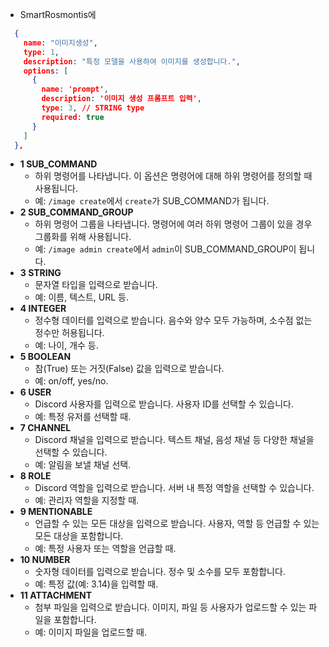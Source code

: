 - SmartRosmontis에 
```json
  {
    name: "이미지생성",
    type: 1,
    description: "특정 모델을 사용하여 이미지를 생성합니다.",
    options: [
      {
        name: 'prompt',
        description: '이미지 생성 프롬프트 입력',
        type: 3, // STRING type
        required: true
      }
    ]
  },
```

- **1 SUB_COMMAND**
    - 하위 명령어를 나타냅니다. 이 옵션은 명령어에 대해 하위 명령어를 정의할 때 사용됩니다.
    - 예: `/image create`에서 `create`가 SUB_COMMAND가 됩니다.
- **2 SUB_COMMAND_GROUP**
    - 하위 명령어 그룹을 나타냅니다. 명령어에 여러 하위 명령어 그룹이 있을 경우 그룹화를 위해 사용됩니다.
    - 예: `/image admin create`에서 `admin`이 SUB_COMMAND_GROUP이 됩니다.
- **3 STRING**
    - 문자열 타입을 입력으로 받습니다.
    - 예: 이름, 텍스트, URL 등.
- **4 INTEGER**
    - 정수형 데이터를 입력으로 받습니다. 음수와 양수 모두 가능하며, 소수점 없는 정수만 허용됩니다.
    - 예: 나이, 개수 등.
- **5 BOOLEAN**
    - 참(True) 또는 거짓(False) 값을 입력으로 받습니다.
    - 예: on/off, yes/no.
- **6 USER**
    - Discord 사용자를 입력으로 받습니다. 사용자 ID를 선택할 수 있습니다.
    - 예: 특정 유저를 선택할 때.
- **7 CHANNEL**
    - Discord 채널을 입력으로 받습니다. 텍스트 채널, 음성 채널 등 다양한 채널을 선택할 수 있습니다.
    - 예: 알림을 보낼 채널 선택.
- **8 ROLE**
    - Discord 역할을 입력으로 받습니다. 서버 내 특정 역할을 선택할 수 있습니다.
    - 예: 관리자 역할을 지정할 때.
- **9 MENTIONABLE**
    - 언급할 수 있는 모든 대상을 입력으로 받습니다. 사용자, 역할 등 언급할 수 있는 모든 대상을 포함합니다.
    - 예: 특정 사용자 또는 역할을 언급할 때.
- **10 NUMBER**
    - 숫자형 데이터를 입력으로 받습니다. 정수 및 소수를 모두 포함합니다.
    - 예: 특정 값(예: 3.14)을 입력할 때.
- **11 ATTACHMENT**
    - 첨부 파일을 입력으로 받습니다. 이미지, 파일 등 사용자가 업로드할 수 있는 파일을 포함합니다.
    - 예: 이미지 파일을 업로드할 때.